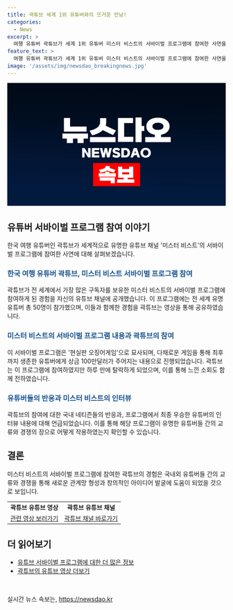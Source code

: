 ```yaml
---
title: 곽튜브 세계 1위 유튜버와의 뜨거운 만남!
categories:
  - News
excerpt: >
  여행 유튜버 곽튜브가 세계 1위 유튜버 미스터 비스트의 서바이벌 프로그램에 참여한 사연을 공개했다. 무려 3억명의 구독자를 보유한 미스터 비스트가 기획한 이 프로그램은 50명의 세계적 유명 유튜버가 참가하였고, 곽튜브는 미국으로 향하는 여정과 입국심사에서의 재미있는 에피소드를 공유하였다. 하지만 곽튜브는 게임에서 탈락하며 능력 부족을 느꼈다고 솔직히 털어놨다. 이에 댓글에서는 그의 도전을 응원하는 목소리가 높았다. 이와 함께 현실판 오징어 게임처럼 진행된 프로그램에서의 승자는 100만달러의 상금을 획득하였고, 이를 힘든 예술가들에게 기부할 의사를 밝히며 호평을 받았다.
feature_text: >
  여행 유튜버 곽튜브가 세계 1위 유튜버 미스터 비스트의 서바이벌 프로그램에 참여한 사연을 공개했다. 무려 3억명의 구독자를 보유한 미스터 비스트가 기획한 이 프로그램은 50명의 세계적 유명 유튜버가 참가하였고, 곽튜브는 미국으로 향하는 여정과 입국심사에서의 재미있는 에피소드를 공유하였다. 하지만 곽튜브는 게임에서 탈락하며 능력 부족을 느꼈다고 솔직히 털어놨다. 이에 댓글에서는 그의 도전을 응원하는 목소리가 높았다. 이와 함께 현실판 오징어 게임처럼 진행된 프로그램에서의 승자는 100만달러의 상금을 획득하였고, 이를 힘든 예술가들에게 기부할 의사를 밝히며 호평을 받았다.
image: '/assets/img/newsdao_breakingnews.jpg'
---
```


<p><img src="/assets/img/newsdao_breakingnews.jpg" alt="pcversion 속보" /></p>

<h2 data-ke-size="size26">유튜버 서바이벌 프로그램 참여 이야기</h2>

<p data-ke-size="size16">한국 여행 유튜버인 곽튜브가 세계적으로 유명한 유튜브 채널 '미스터 비스트'의 서바이벌 프로그램에 참여한 사연에 대해 살펴보겠습니다.</p>

<h3><b><span style="color: #1a5490;">한국 여행 유튜버 곽튜브, 미스터 비스트 서바이벌 프로그램 참여</span></b></h3>

<p data-ke-size="size16">곽튜브가 전 세계에서 가장 많은 구독자를 보유한 미스터 비스트의 서바이벌 프로그램에 참여하게 된 경험을 자신의 유튜브 채널에 공개했습니다. 이 프로그램에는 전 세계 유명 유튜버 총 50명이 참가했으며, 이들과 함께한 경험을 곽튜브는 영상을 통해 공유하였습니다.</p>

<h3><b><span style="color: #1a5490;">미스터 비스트의 서바이벌 프로그램 내용과 곽튜브의 참여</span></b></h3>

<p data-ke-size="size16">이 서바이벌 프로그램은 '현실판 오징어게임'으로 묘사되며, 다채로운 게임을 통해 최후까지 생존한 유튜버에게 상금 100만달러가 주어지는 내용으로 진행되었습니다. 곽튜브는 이 프로그램에 참여하였지만 하루 만에 탈락하게 되었으며, 이를 통해 느낀 소회도 함께 전하였습니다.</p>

<h3><b><span style="color: #1a5490;">유튜버들의 반응과 미스터 비스트의 인터뷰</span></b></h3>

<p data-ke-size="size16">곽튜브의 참여에 대한 국내 네티즌들의 반응과, 프로그램에서 최종 우승한 유튜버의 인터뷰 내용에 대해 언급되었습니다. 이를 통해 해당 프로그램이 유명한 유튜버들 간의 교류와 경쟁의 장으로 어떻게 작용하였는지 확인할 수 있습니다.</p>

<h2 data-ke-size="size26">결론</h2>

<p data-ke-size="size16">미스터 비스트의 서바이벌 프로그램에 참여한 곽튜브의 경험은 국내외 유튜버들 간의 교류와 경쟁을 통해 새로운 관계망 형성과 창의적인 아이디어 발굴에 도움이 되었을 것으로 보입니다.</p>

<table>
  <tr>
    <td style="text-align: center; height: 17px;"><b>곽튜브 유튜브 영상</b></td>
    <td style="text-align: center; height: 17px;"><b>곽튜브 유튜브 채널</b></td>
  </tr>
  <tr>
    <td><a href="https://www.youtube.com/watch?v=abc123">관련 영상 보러가기</a></td>
    <td><a href="https://www.youtube.com/c/gwaktube">곽튜브 채널 바로가기</a></td>
  </tr>
</table>

<h2 data-ke-size="size26">더 읽어보기</h2>

<ul>
  <li><a href="https://www.example.com">유튜브 서바이벌 프로그램에 대한 더 많은 정보</a></li>
  <li><a href="https://www.example.com">곽튜브의 유튜브 영상 더보기</a></li>
</ul>

<p data-ke-size="size16">&nbsp;</p>
실시간 뉴스 속보는, <a href="https://newsdao.kr" rel="dofollow">https://newsdao.kr</a>


